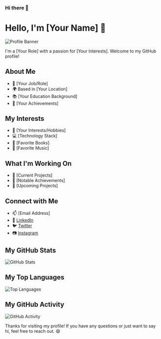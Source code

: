 ### Hi there 👋

<!--
**chrisallenarmbruster/chrisallenarmbruster** is a ✨ _special_ ✨ repository because its `README.md` (this file) appears on your GitHub profile.

Here are some ideas to get you started:

- 🔭 I’m currently working on ...
- 🌱 I’m currently learning ...
- 👯 I’m looking to collaborate on ...
- 🤔 I’m looking for help with ...
- 💬 Ask me about ...
- 📫 How to reach me: ...
- 😄 Pronouns: ...
- ⚡ Fun fact: ...
-->

# Hello, I'm [Your Name] 👋

![Profile Banner](https://your-banner-url.com/banner.png)

I'm a [Your Role] with a passion for [Your Interests]. Welcome to my GitHub profile!

## About Me

- 💼 [Your Job/Role]
- 🌍 Based in [Your Location]
- 📚 [Your Education Background]
- 🚀 [Your Achievements]

## My Interests

- 🌱 [Your Interests/Hobbies]
- 💻 [Technology Stack]
- 📖 [Favorite Books]
- 🎵 [Favorite Music]

## What I'm Working On

- 🔭 [Current Projects]
- 🌟 [Notable Achievements]
- 🚧 [Upcoming Projects]

## Connect with Me

- 📫 [Email Address]
- 🔗 [LinkedIn](https://www.linkedin.com/in/your-profile/)
- 🐦 [Twitter](https://twitter.com/your-handle/)
- 📷 [Instagram](https://www.instagram.com/your-handle/)

## My GitHub Stats

![GitHub Stats](https://github-readme-stats.vercel.app/api?username=your-username&show_icons=true&count_private=true)

## My Top Languages

![Top Languages](https://github-readme-stats.vercel.app/api/top-langs/?username=your-username&layout=compact)

## My GitHub Activity

![GitHub Activity](https://activity-graph.herokuapp.com/graph?username=your-username&theme=github)

Thanks for visiting my profile! If you have any questions or just want to say hi, feel free to reach out. 😄
